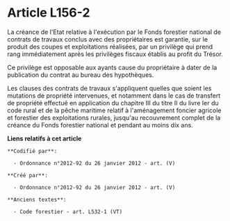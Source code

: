 # Article L156-2

La créance de l'Etat relative à l'exécution par le Fonds forestier national de contrats de travaux conclus avec des
propriétaires est garantie, sur le produit des coupes et exploitations réalisées, par un privilège qui prend rang
immédiatement après les privilèges fiscaux établis au profit du Trésor.

Ce privilège est opposable aux ayants cause du propriétaire à dater de la publication du contrat au bureau des hypothèques.

Les clauses des contrats de travaux s'appliquent quelles que soient les mutations de propriété intervenues, et notamment dans
le cas de transfert de propriété effectué en application du chapitre III du titre II du livre Ier du code rural et de la
pêche maritime relatif à l'aménagement foncier agricole et forestier des exploitations rurales, jusqu'au recouvrement complet
de la créance du Fonds forestier national et pendant au moins dix ans.

**Liens relatifs à cet article**

	**Codifié par**:

	  - Ordonnance n°2012-92 du 26 janvier 2012 - art. (V)

	**Créé par**:

	  - Ordonnance n°2012-92 du 26 janvier 2012 - art. (V)

	**Anciens textes**:

	  - Code forestier - art. L532-1 (VT)
